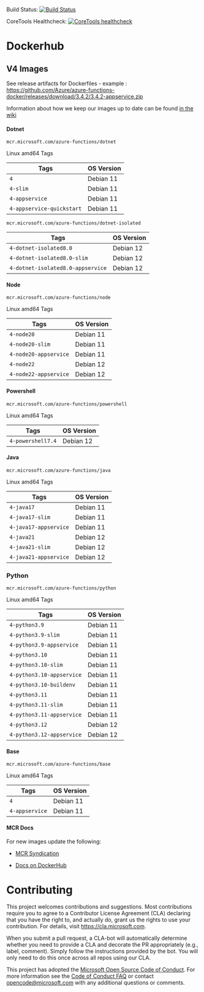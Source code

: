 Build Status: [![Build Status](https://azure-functions.visualstudio.com/azure-functions-docker/_apis/build/status/build?branchName=dev)](https://azure-functions.visualstudio.com/azure-functions-docker/_build/latest?definitionId=4&branchName=dev)

CoreTools Healthcheck: [![CoreTools healthcheck](https://azure-functions.visualstudio.com/azure-functions-docker/_apis/build/status/v3%20core-tools%20image%20health%20check?branchName=dev)](https://azure-functions.visualstudio.com/azure-functions-docker/_build/latest?definitionId=43&branchName=dev)

# Dockerhub

## V4 Images

See release artifacts for Dockerfiles - example : https://github.com/Azure/azure-functions-docker/releases/download/3.4.2/3.4.2-appservice.zip

Information about how we keep our images up to date can be found [in the wiki](https://github.com/Azure/azure-functions-docker/wiki/Refreshing-Upstream-Dependencies-for-available-non-appservice-images)

#### Dotnet

`mcr.microsoft.com/azure-functions/dotnet`

Linux amd64 Tags

| Tags      | OS Version |
|----------------------|----------------------------------|
| `4`                                      | Debian 11  |
| `4-slim`                                 | Debian 11  |
| `4-appservice` | Debian 11  |
| `4-appservice-quickstart` | Debian 11 |

`mcr.microsoft.com/azure-functions/dotnet-isolated`

| Tags                                       | OS Version |
|-------------------------------------------|------------|
| `4-dotnet-isolated8.0`                    | Debian 12 |
| `4-dotnet-isolated8.0-slim`               | Debian 12 |
| `4-dotnet-isolated8.0-appservice`         | Debian 12 |

#### Node

`mcr.microsoft.com/azure-functions/node`

Linux amd64 Tags

| Tags                                      |  OS Version |
|-------------------------------------------|----------------------|
| `4-node20`                              |  Debian 11  |
| `4-node20-slim`                         |  Debian 11  |
| `4-node20-appservice`                   |  Debian 11  |
| `4-node22`                              |  Debian 12  |
| `4-node22-appservice`                   |  Debian 12  |


#### Powershell

`mcr.microsoft.com/azure-functions/powershell`

Linux amd64 Tags

|Tags               | OS Version |
|----------------------------------|------------|
| `4-powershell7.4`                              |  Debian 12  |

#### Java

`mcr.microsoft.com/azure-functions/java`

Linux amd64 Tags

| Tags                                     |  OS Version |
|------------------------------------------|------------|
| `4-java17`                             |Debian 11  |
| `4-java17-slim`                        |  Debian 11  |
| `4-java17-appservice`                  |  Debian 11  |
| `4-java21`                             |Debian 12  |
| `4-java21-slim`                        |  Debian 12  |
| `4-java21-appservice`                  |  Debian 12  |

### Python

`mcr.microsoft.com/azure-functions/python`

Linux amd64 Tags

| Tags                                 | OS Version |
|--------------------------------------|------------|
| `4-python3.9`                        |  Debian 11  |
| `4-python3.9-slim`                   |  Debian 11  |
| `4-python3.9-appservice`             |  Debian 11  |
| `4-python3.10`                       |  Debian 11  |
| `4-python3.10-slim`                  |  Debian 11  |
| `4-python3.10-appservice`            |  Debian 11  |
| `4-python3.10-buildenv`              | Debian 11  |
| `4-python3.11`                       |  Debian 11  |
| `4-python3.11-slim`                  |  Debian 11  |
| `4-python3.11-appservice`            |  Debian 11  |
| `4-python3.12`                       |  Debian 12  |
| `4-python3.12-appservice`            |  Debian 12  |

#### Base

`mcr.microsoft.com/azure-functions/base`

Linux amd64 Tags

| Tags             | OS Version |
|------------------|------------|
| `4`            |  Debian 11  |
| `4-appservice` |  Debian 11  |

#### MCR Docs

For new images update the following:

- [MCR Syndication](https://github.com/microsoft/mcr/blob/main/teams/azurefunctions/azure-functions.yml)

- [Docs on DockerHub](https://github.com/microsoft/mcrdocs/tree/main/teams/azurefunctions)

# Contributing

This project welcomes contributions and suggestions.  Most contributions require you to agree to a
Contributor License Agreement (CLA) declaring that you have the right to, and actually do, grant us
the rights to use your contribution. For details, visit https://cla.microsoft.com.

When you submit a pull request, a CLA-bot will automatically determine whether you need to provide
a CLA and decorate the PR appropriately (e.g., label, comment). Simply follow the instructions
provided by the bot. You will only need to do this once across all repos using our CLA.

This project has adopted the [Microsoft Open Source Code of Conduct](https://opensource.microsoft.com/codeofconduct/).
For more information see the [Code of Conduct FAQ](https://opensource.microsoft.com/codeofconduct/faq/) or
contact [opencode@microsoft.com](mailto:opencode@microsoft.com) with any additional questions or comments.
